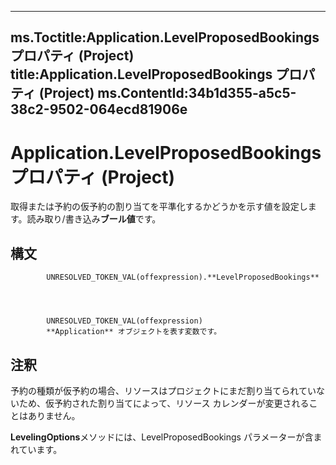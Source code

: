 

---
ms.Toctitle:Application.LevelProposedBookings プロパティ (Project)
title:Application.LevelProposedBookings プロパティ (Project)
ms.ContentId:34b1d355-a5c5-38c2-9502-064ecd81906e
---
# Application.LevelProposedBookings プロパティ (Project)




取得または予約の仮予約の割り当てを平準化するかどうかを示す値を設定します。読み取り/書き込み**ブール値**です。

## 構文

            UNRESOLVED_TOKEN_VAL(offexpression).**LevelProposedBookings**




            UNRESOLVED_TOKEN_VAL(offexpression)
            **Application** オブジェクトを表す変数です。



## 注釈
予約の種類が仮予約の場合、リソースはプロジェクトにまだ割り当てられていないため、仮予約された割り当てによって、リソース カレンダーが変更されることはありません。



**LevelingOptions**メソッドには、LevelProposedBookings パラメーターが含まれています。




